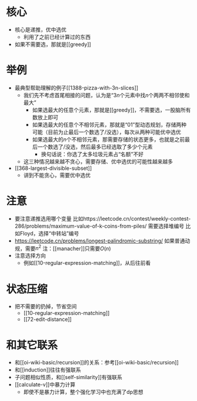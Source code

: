 # 核心
- 核心是递推，优中选优
  - 利用了之前已经计算过的东西
- 如果不需要选，那就是[[greedy]]
# 举例
- 最典型帮助理解的例子[[1388-pizza-with-3n-slices]]
  - 我们先不考虑首尾相接的问题，认为是“$3n$个元素中找$n$个两两不相邻使和最大”
    - 如果选最大的任意个元素，那就是[[greedy]]，不需要选，一股脑所有数放上即可
    - 如果选最大的任意个不相邻元素，那就是“01”型动态规划，存储两种可能（目前为止最后一个数选了/没选），每次从两种可能优中选优
    - 如果选最大的$n$个不相邻元素，那需要存储的状态更多，也就是之前最后一个数选了/没选，然后最多已经选取了多少个元素
      - 换句话说：你选了太多垃圾元素占“名额”不好
  - 这三种情况越来越不贪心，需要存储、优中选优的可能性越来越多
- [[368-largest-divisible-subset]]
  - 讲到不能贪心，需要优中选优
# 注意
- 要注意递推选用哪个变量
比如https://leetcode.cn/contest/weekly-contest-286/problems/maximum-value-of-k-coins-from-piles/
需要选择堆编号
比如Floyd，选择“中转站”编号
- https://leetcode.cn/problems/longest-palindromic-substring/
如果普通动规，需要$n^2$
注：[[manacher]]只需要$O(n)$
- 注意选择方向
  - 例如[[10-regular-expression-matching]]，从后往前看
# 状态压缩
- 把不需要的扔掉，节省空间
  - [[10-regular-expression-matching]]
  - [[72-edit-distance]]
# 和其它联系
- 和[[oi-wiki-basic/recursion]]的关系：参考[[oi-wiki-basic/recursion]]
- 和[[induction]]往往有强联系
- 子问题相似性质，和[[self-similarity]]有强联系
- [[calculate-v]]中暴力计算
  - 即使不是暴力计算，整个强化学习中也充满了dp思想